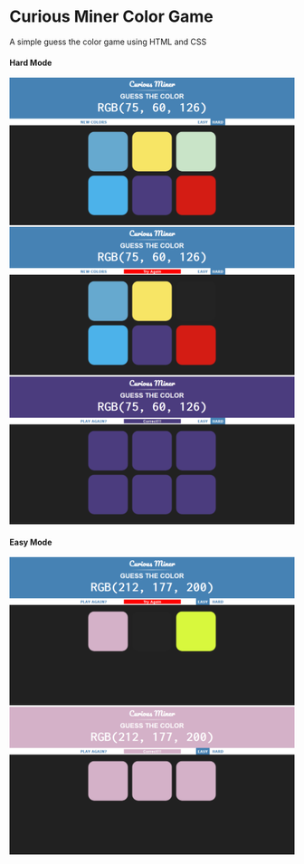 # Curious Miner Color Game
A simple guess the color game using HTML and CSS

#### Hard Mode

<img src="https://github.com/niketkh/ColorGame/blob/master/Screenshots/color-game-hard-1.png">

<img src="https://github.com/niketkh/ColorGame/blob/master/Screenshots/color-game-hard-2.png">

<img src="https://github.com/niketkh/ColorGame/blob/master/Screenshots/color-game-hard-3.png">


#### Easy Mode

<img src="https://github.com/niketkh/ColorGame/blob/master/Screenshots/color-game-easy-1.png">

<img src="https://github.com/niketkh/ColorGame/blob/master/Screenshots/color-game-easy-2.png">
